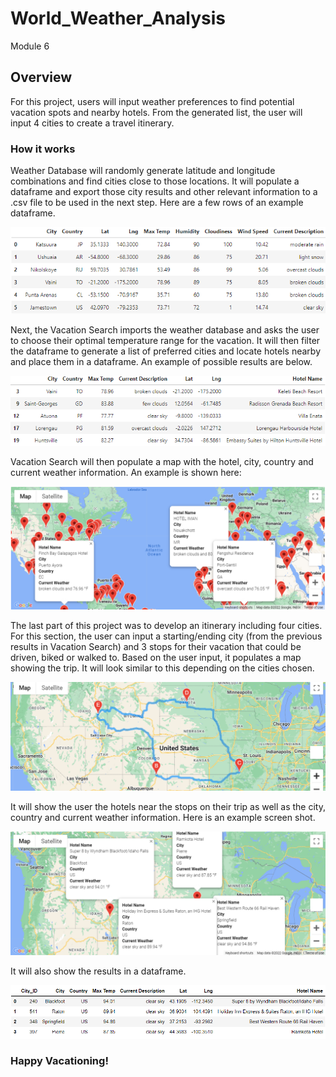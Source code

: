 # World_Weather_Analysis

Module 6

## Overview

For this project, users will input weather preferences to find potential vacation spots and nearby hotels. From the generated list, the user will input 4 cities to create a travel itinerary.  

### How it works

Weather Database will randomly generate latitude and longitude combinations and find cities close to those locations.  It will populate a dataframe and export those city results and other relevant information to a .csv file to be used in the next step.  Here are a few rows of an example dataframe. 

![](Weather_Database/weather_database_example.png)

Next, the Vacation Search imports the weather database and asks the user to choose their optimal temperature range for the vacation.  It will then filter the dataframe to generate a list of preferred cities and locate hotels nearby and place them in a dataframe.  An example of possible results are below. 

![](Vacation_Search/hotel_df_example.png)

Vacation Search will then populate a map with the hotel, city, country and current weather information.  An example is shown here:

![](Vacation_Search/WeatherPy_vacation_map.png)

The last part of this project was to develop an itinerary including four cities. For this section, the user can input a starting/ending city (from the previous results in Vacation Search) and 3 stops for their vacation that could be driven, biked or walked to.  Based on the user input, it populates a map showing the trip. It will look similar to this depending on the cities chosen. 

![](Vacation_Itinerary/WeatherPy_travel_map.png)

It will show the user the hotels near the stops on their trip as well as the city, country and current weather information.  Here is an example screen shot.

![](Vacation_Itinerary/WeatherPy_travel_map_markers.png)

It will also show the results in a dataframe.  

![](Vacation_Itinerary/itinerary_df_screenshot.png)

### Happy Vacationing!
